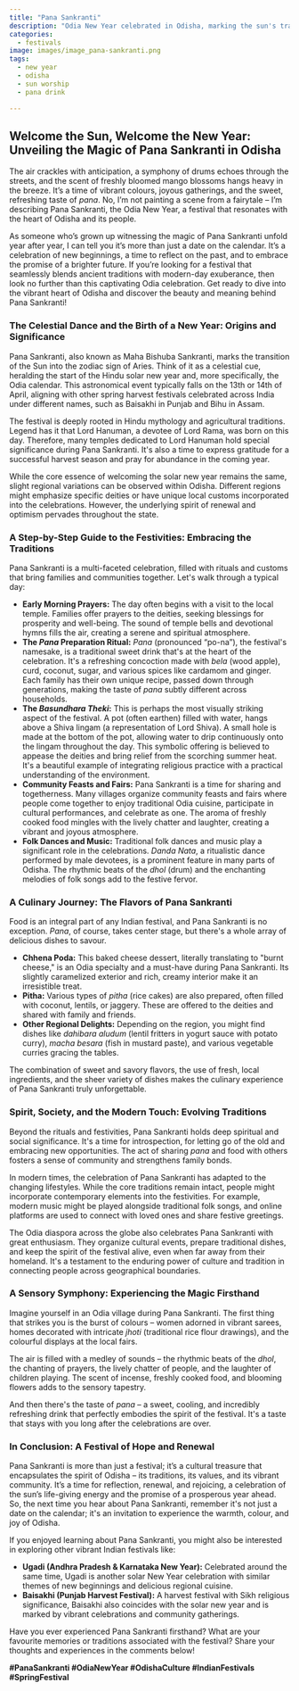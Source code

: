 ```yaml
---
title: "Pana Sankranti"
description: "Odia New Year celebrated in Odisha, marking the sun's transition into Aries. Special drinks made of fruit and herbs are prepared."
categories:
  - festivals
image: images/image_pana-sankranti.png
tags:
  - new year
  - odisha
  - sun worship
  - pana drink

---
```


## Welcome the Sun, Welcome the New Year: Unveiling the Magic of Pana Sankranti in Odisha

The air crackles with anticipation, a symphony of drums echoes through the streets, and the scent of freshly bloomed mango blossoms hangs heavy in the breeze. It’s a time of vibrant colours, joyous gatherings, and the sweet, refreshing taste of *pana*. No, I’m not painting a scene from a fairytale – I’m describing Pana Sankranti, the Odia New Year, a festival that resonates with the heart of Odisha and its people.

As someone who’s grown up witnessing the magic of Pana Sankranti unfold year after year, I can tell you it’s more than just a date on the calendar. It’s a celebration of new beginnings, a time to reflect on the past, and to embrace the promise of a brighter future. If you’re looking for a festival that seamlessly blends ancient traditions with modern-day exuberance, then look no further than this captivating Odia celebration. Get ready to dive into the vibrant heart of Odisha and discover the beauty and meaning behind Pana Sankranti!

### The Celestial Dance and the Birth of a New Year: Origins and Significance

Pana Sankranti, also known as Maha Bishuba Sankranti, marks the transition of the Sun into the zodiac sign of Aries. Think of it as a celestial cue, heralding the start of the Hindu solar new year and, more specifically, the Odia calendar. This astronomical event typically falls on the 13th or 14th of April, aligning with other spring harvest festivals celebrated across India under different names, such as Baisakhi in Punjab and Bihu in Assam.

The festival is deeply rooted in Hindu mythology and agricultural traditions. Legend has it that Lord Hanuman, a devotee of Lord Rama, was born on this day. Therefore, many temples dedicated to Lord Hanuman hold special significance during Pana Sankranti. It's also a time to express gratitude for a successful harvest season and pray for abundance in the coming year.

While the core essence of welcoming the solar new year remains the same, slight regional variations can be observed within Odisha. Different regions might emphasize specific deities or have unique local customs incorporated into the celebrations. However, the underlying spirit of renewal and optimism pervades throughout the state.

### A Step-by-Step Guide to the Festivities: Embracing the Traditions

Pana Sankranti is a multi-faceted celebration, filled with rituals and customs that bring families and communities together. Let's walk through a typical day:

*   **Early Morning Prayers:** The day often begins with a visit to the local temple. Families offer prayers to the deities, seeking blessings for prosperity and well-being. The sound of temple bells and devotional hymns fills the air, creating a serene and spiritual atmosphere.
*   **The *Pana* Preparation Ritual:** *Pana* (pronounced “po-na”), the festival's namesake, is a traditional sweet drink that's at the heart of the celebration. It's a refreshing concoction made with *bela* (wood apple), curd, coconut, sugar, and various spices like cardamom and ginger. Each family has their own unique recipe, passed down through generations, making the taste of *pana* subtly different across households.
*   **The *Basundhara Theki*:** This is perhaps the most visually striking aspect of the festival. A pot (often earthen) filled with water, hangs above a Shiva lingam (a representation of Lord Shiva). A small hole is made at the bottom of the pot, allowing water to drip continuously onto the lingam throughout the day. This symbolic offering is believed to appease the deities and bring relief from the scorching summer heat. It's a beautiful example of integrating religious practice with a practical understanding of the environment.
*   **Community Feasts and Fairs:** Pana Sankranti is a time for sharing and togetherness. Many villages organize community feasts and fairs where people come together to enjoy traditional Odia cuisine, participate in cultural performances, and celebrate as one. The aroma of freshly cooked food mingles with the lively chatter and laughter, creating a vibrant and joyous atmosphere.
*   **Folk Dances and Music:** Traditional folk dances and music play a significant role in the celebrations. *Danda Nata*, a ritualistic dance performed by male devotees, is a prominent feature in many parts of Odisha. The rhythmic beats of the *dhol* (drum) and the enchanting melodies of folk songs add to the festive fervor.

### A Culinary Journey: The Flavors of Pana Sankranti

Food is an integral part of any Indian festival, and Pana Sankranti is no exception. *Pana*, of course, takes center stage, but there's a whole array of delicious dishes to savour.

*   **Chhena Poda:** This baked cheese dessert, literally translating to "burnt cheese," is an Odia specialty and a must-have during Pana Sankranti. Its slightly caramelized exterior and rich, creamy interior make it an irresistible treat.
*   **Pitha:** Various types of *pitha* (rice cakes) are also prepared, often filled with coconut, lentils, or jaggery. These are offered to the deities and shared with family and friends.
*   **Other Regional Delights:** Depending on the region, you might find dishes like *dahibara aludum* (lentil fritters in yogurt sauce with potato curry), *macha besara* (fish in mustard paste), and various vegetable curries gracing the tables.

The combination of sweet and savory flavors, the use of fresh, local ingredients, and the sheer variety of dishes makes the culinary experience of Pana Sankranti truly unforgettable.

### Spirit, Society, and the Modern Touch: Evolving Traditions

Beyond the rituals and festivities, Pana Sankranti holds deep spiritual and social significance. It's a time for introspection, for letting go of the old and embracing new opportunities. The act of sharing *pana* and food with others fosters a sense of community and strengthens family bonds.

In modern times, the celebration of Pana Sankranti has adapted to the changing lifestyles. While the core traditions remain intact, people might incorporate contemporary elements into the festivities. For example, modern music might be played alongside traditional folk songs, and online platforms are used to connect with loved ones and share festive greetings.

The Odia diaspora across the globe also celebrates Pana Sankranti with great enthusiasm. They organize cultural events, prepare traditional dishes, and keep the spirit of the festival alive, even when far away from their homeland. It's a testament to the enduring power of culture and tradition in connecting people across geographical boundaries.

### A Sensory Symphony: Experiencing the Magic Firsthand

Imagine yourself in an Odia village during Pana Sankranti. The first thing that strikes you is the burst of colours – women adorned in vibrant sarees, homes decorated with intricate *jhoti* (traditional rice flour drawings), and the colourful displays at the local fairs.

The air is filled with a medley of sounds – the rhythmic beats of the *dhol*, the chanting of prayers, the lively chatter of people, and the laughter of children playing. The scent of incense, freshly cooked food, and blooming flowers adds to the sensory tapestry.

And then there's the taste of *pana* – a sweet, cooling, and incredibly refreshing drink that perfectly embodies the spirit of the festival. It's a taste that stays with you long after the celebrations are over.

### In Conclusion: A Festival of Hope and Renewal

Pana Sankranti is more than just a festival; it’s a cultural treasure that encapsulates the spirit of Odisha – its traditions, its values, and its vibrant community. It’s a time for reflection, renewal, and rejoicing, a celebration of the sun’s life-giving energy and the promise of a prosperous year ahead. So, the next time you hear about Pana Sankranti, remember it's not just a date on the calendar; it's an invitation to experience the warmth, colour, and joy of Odisha.

If you enjoyed learning about Pana Sankranti, you might also be interested in exploring other vibrant Indian festivals like:

*   **Ugadi (Andhra Pradesh & Karnataka New Year):** Celebrated around the same time, Ugadi is another solar New Year celebration with similar themes of new beginnings and delicious regional cuisine.
*   **Baisakhi (Punjab Harvest Festival):** A harvest festival with Sikh religious significance, Baisakhi also coincides with the solar new year and is marked by vibrant celebrations and community gatherings.

Have you ever experienced Pana Sankranti firsthand? What are your favourite memories or traditions associated with the festival? Share your thoughts and experiences in the comments below!

**#PanaSankranti #OdiaNewYear #OdishaCulture #IndianFestivals #SpringFestival**

